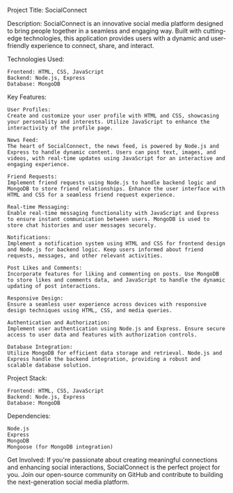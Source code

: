 Project Title: SocialConnect

Description:
SocialConnect is an innovative social media platform designed to bring people together in a seamless and engaging way. Built with cutting-edge technologies, this application provides users with a dynamic and user-friendly experience to connect, share, and interact.

Technologies Used:

    Frontend: HTML, CSS, JavaScript
    Backend: Node.js, Express
    Database: MongoDB

Key Features:

    User Profiles:
    Create and customize your user profile with HTML and CSS, showcasing your personality and interests. Utilize JavaScript to enhance the interactivity of the profile page.

    News Feed:
    The heart of SocialConnect, the news feed, is powered by Node.js and Express to handle dynamic content. Users can post text, images, and videos, with real-time updates using JavaScript for an interactive and engaging experience.

    Friend Requests:
    Implement friend requests using Node.js to handle backend logic and MongoDB to store friend relationships. Enhance the user interface with HTML and CSS for a seamless friend request experience.

    Real-time Messaging:
    Enable real-time messaging functionality with JavaScript and Express to ensure instant communication between users. MongoDB is used to store chat histories and user messages securely.

    Notifications:
    Implement a notification system using HTML and CSS for frontend design and Node.js for backend logic. Keep users informed about friend requests, messages, and other relevant activities.

    Post Likes and Comments:
    Incorporate features for liking and commenting on posts. Use MongoDB to store likes and comments data, and JavaScript to handle the dynamic updating of post interactions.

    Responsive Design:
    Ensure a seamless user experience across devices with responsive design techniques using HTML, CSS, and media queries.

    Authentication and Authorization:
    Implement user authentication using Node.js and Express. Ensure secure access to user data and features with authorization controls.

    Database Integration:
    Utilize MongoDB for efficient data storage and retrieval. Node.js and Express handle the backend integration, providing a robust and scalable database solution.

Project Stack:

    Frontend: HTML, CSS, JavaScript
    Backend: Node.js, Express
    Database: MongoDB

Dependencies:

    Node.js
    Express
    MongoDB
    Mongoose (for MongoDB integration)

Get Involved:
If you're passionate about creating meaningful connections and enhancing social interactions, SocialConnect is the perfect project for you. Join our open-source community on GitHub and contribute to building the next-generation social media platform.
